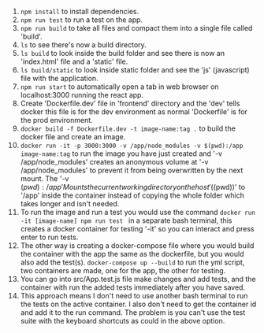 1. ```npm install``` to install dependencies. 
2. ```npm run test``` to run a test on the app.
3. ```npm run build``` to take all files and compact them into a single file called 'build'.
4. ```ls``` to see there's now a build directory.
5. ```ls build``` to look inside the build folder and see there is now an 'index.html' file and a 'static' file.
6. ```ls build/static``` to look inside static folder and see the 'js' (javascript) file with the application.
7. ```npm run start``` to automatically open a tab in web browser on localhost:3000 running the react app.
8. Create 'Dockerfile.dev' file in 'frontend' directory and the 'dev' tells docker this file is for the dev environment as normal 'Dockerfile' is for the prod environment.
9. ```docker build -f Dockerfile.dev -t image-name:tag .``` to build the docker file and create an image.
10. ```docker run -it -p 3000:3000 -v /app/node_modules -v $(pwd):/app image-name:tag``` to run the image you have just created and '-v /app/node_modules' creates an anonymous volume at '-v /app/node_modules' to prevent it from being overwritten by the next mount. The '-v $(pwd):/app' Mounts the current working directory on the host '($(pwd))' to '/app' inside the container instead of copying the whole folder which takes longer and isn't needed.
11. To run the image and run a test you would use the command ```docker run -it [image-name] npm run test ``` in a separate bash terminal, this creates a docker container for testing '-it' so you can interact and press enter to run tests.
12. The other way is creating a docker-compose file where you would build the container with the app the same as the dockerfile, but you would also add the test(s). ```docker-compose up --build``` to run the yml script, two containers are made, one for the app, the other for testing.
13. You can go into src/App.test.js file make changes and add tests, and the container with run the added tests immediately after you have saved.
14. This approach means I don't need to use another bash terminal to run the tests on the active container. I also don't need to get the container id and add it to the run command. The problem is you can't use the test suite with the keyboard shortcuts as could in the above option.


